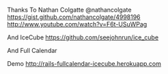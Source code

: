 Thanks To Nathan Colgatte @nathancolgate
https://gist.github.com/nathancolgate/4998196
http://www.youtube.com/watch?v=F6t-USuWPag

And IceCube
https://github.com/seejohnrun/ice_cube

And Full Calendar

Demo
http://rails-fullcalendar-icecube.herokuapp.com
